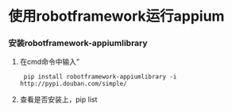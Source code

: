 # 使用robotframework运行appium
### 安装robotframework-appiumlibrary
1. 在cmd命令中输入”
	```
	 pip install robotframework-appiumlibrary -i http://pypi.douban.com/simple/
	```
2. 查看是否安装上，pip list	
